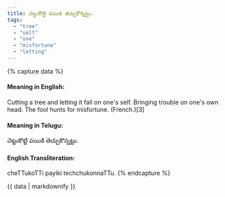 ```yaml
---
title: చెట్టుకొట్టి పయికి తెచ్చుకొన్నట్టు.
tags:
  - "tree"
  - "self"
  - "one"
  - "misfortune"
  - "letting"
---
```


{% capture data %}
#### Meaning in English:
Cutting a tree and letting it fall on one's self.
Bringing trouble on one's own head.
The fool hunts for misfortune. (French.)[3]

#### Meaning in Telugu:
చెట్టుకొట్టి పయికి తెచ్చుకొన్నట్టు.

#### English Transliteration:
cheTTukoTTi payiki techchukonnaTTu.
{% endcapture %}

{{ data | markdownify }}

